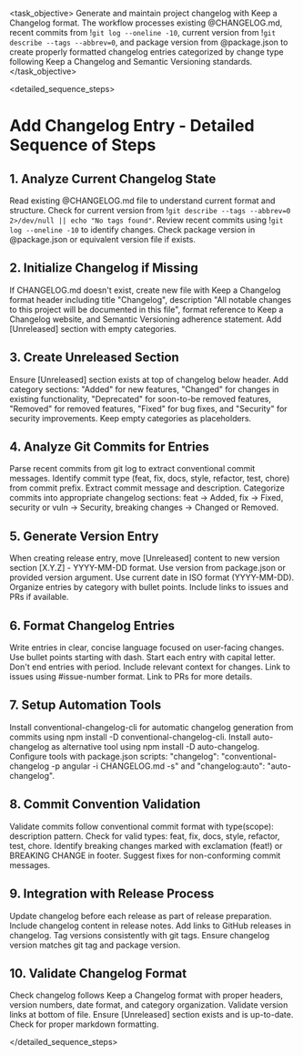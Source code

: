 <task name="Add Changelog Entry">

<task_objective>
Generate and maintain project changelog with Keep a Changelog format. The workflow processes existing @CHANGELOG.md, recent commits from !`git log --oneline -10`, current version from !`git describe --tags --abbrev=0`, and package version from @package.json to create properly formatted changelog entries categorized by change type following Keep a Changelog and Semantic Versioning standards.
</task_objective>

<detailed_sequence_steps>
# Add Changelog Entry - Detailed Sequence of Steps

## 1. Analyze Current Changelog State

Read existing @CHANGELOG.md file to understand current format and structure. Check for current version from !`git describe --tags --abbrev=0 2>/dev/null || echo "No tags found"`. Review recent commits using !`git log --oneline -10` to identify changes. Check package version in @package.json or equivalent version file if exists.

## 2. Initialize Changelog if Missing

If CHANGELOG.md doesn't exist, create new file with Keep a Changelog format header including title "Changelog", description "All notable changes to this project will be documented in this file", format reference to Keep a Changelog website, and Semantic Versioning adherence statement. Add [Unreleased] section with empty categories.

## 3. Create Unreleased Section

Ensure [Unreleased] section exists at top of changelog below header. Add category sections: "Added" for new features, "Changed" for changes in existing functionality, "Deprecated" for soon-to-be removed features, "Removed" for removed features, "Fixed" for bug fixes, and "Security" for security improvements. Keep empty categories as placeholders.

## 4. Analyze Git Commits for Entries

Parse recent commits from git log to extract conventional commit messages. Identify commit type (feat, fix, docs, style, refactor, test, chore) from commit prefix. Extract commit message and description. Categorize commits into appropriate changelog sections: feat -> Added, fix -> Fixed, security or vuln -> Security, breaking changes -> Changed or Removed.

## 5. Generate Version Entry

When creating release entry, move [Unreleased] content to new version section [X.Y.Z] - YYYY-MM-DD format. Use version from package.json or provided version argument. Use current date in ISO format (YYYY-MM-DD). Organize entries by category with bullet points. Include links to issues and PRs if available.

## 6. Format Changelog Entries

Write entries in clear, concise language focused on user-facing changes. Use bullet points starting with dash. Start each entry with capital letter. Don't end entries with period. Include relevant context for changes. Link to issues using #issue-number format. Link to PRs for more details.

## 7. Setup Automation Tools

Install conventional-changelog-cli for automatic changelog generation from commits using npm install -D conventional-changelog-cli. Install auto-changelog as alternative tool using npm install -D auto-changelog. Configure tools with package.json scripts: "changelog": "conventional-changelog -p angular -i CHANGELOG.md -s" and "changelog:auto": "auto-changelog".

## 8. Commit Convention Validation

Validate commits follow conventional commit format with type(scope): description pattern. Check for valid types: feat, fix, docs, style, refactor, test, chore. Identify breaking changes marked with exclamation (feat!) or BREAKING CHANGE in footer. Suggest fixes for non-conforming commit messages.

## 9. Integration with Release Process

Update changelog before each release as part of release preparation. Include changelog content in release notes. Add links to GitHub releases in changelog. Tag versions consistently with git tags. Ensure changelog version matches git tag and package version.

## 10. Validate Changelog Format

Check changelog follows Keep a Changelog format with proper headers, version numbers, date format, and category organization. Validate version links at bottom of file. Ensure [Unreleased] section exists and is up-to-date. Check for proper markdown formatting.

</detailed_sequence_steps>

</task>
